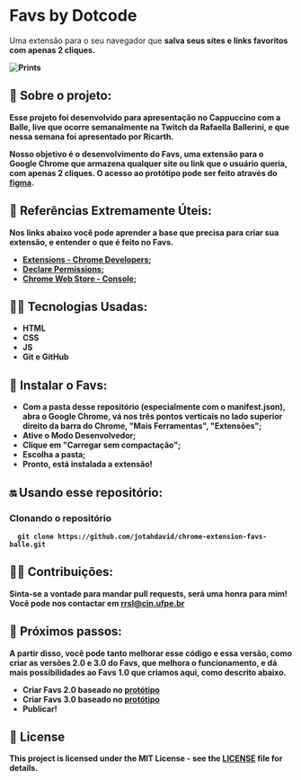 # Favs by Dotcode

<p> Uma extensão para o seu navegador que <strong>salva seus sites e links favoritos com apenas 2 cliques<strong>.</p>

  
<img src="https://i.ibb.co/3Wdq6gx/Tela-de-Favs.png" alt="Prints"/>
  

## 📃 Sobre o projeto:
Esse projeto foi desenvolvido para apresentação no Cappuccino com a Balle, live que ocorre semanalmente na Twitch da Rafaella Ballerini, e que nessa semana foi apresentado por Ricarth.

Nosso objetivo é o desenvolvimento do Favs, uma extensão para o Google Chrome que armazena qualquer site ou link que o usuário queria, com apenas 2 cliques. O acesso ao protótipo pode ser feito através do [figma](https://www.figma.com/file/DmM0FfbGH5ti7SQtQ5dmJo/Extens%C3%A3o-Dotcode?node-id=0%3A1).

## 🔗 Referências Extremamente Úteis:
Nos links abaixo você pode aprender a base que precisa para criar sua extensão, e entender o que é feito no Favs.
- [Extensions - Chrome Developers](https://developer.chrome.com/docs/extensions/);
- [Declare Permissions](https://developer.chrome.com/docs/extensions/mv3/declare_permissions/);
- [Chrome Web Store - Console](https://chrome.google.com/webstore/devconsole/register?hl=pt-BR);

## 👩‍💻 Tecnologias Usadas:
- HTML
- CSS
- JS
- Git e GitHub


## 📲 Instalar o Favs:
- Com a pasta desse repositório (especialmente com o manifest.json), abra o Google Chrome, vá nos três pontos verticais no lado superior direito da barra do Chrome, "Mais Ferramentas", "Extensões"; 
- Ative o Modo Desenvolvedor;
- Clique em "Carregar sem compactação";
- Escolha a pasta;
- Pronto, está instalada a extensão!

## 🔛 Usando esse repositório:
### Clonando o repositório
```
  git clone https://github.com/jotahdavid/chrome-extension-favs-balle.git
```

## 🤜🤛 Contribuições:
Sinta-se a vontade para mandar pull requests, será uma honra para mim! Você pode nos contactar em [rrsl@cin.ufpe.br](mailto:rrsl@cin.ufpe.br)

## 🔮 Próximos passos:
A partir disso, você pode tanto melhorar esse código e essa versão, como criar as versões 2.0 e 3.0 do Favs, que melhora o funcionamento, e dá mais possibilidades ao Favs 1.0 que criamos aqui, como descrito abaixo.
- Criar Favs 2.0 baseado no [protótipo](https://www.figma.com/file/DmM0FfbGH5ti7SQtQ5dmJo/Extens%C3%A3o-Dotcode?node-id=0%3A1) 
- Criar Favs 3.0 baseado no [protótipo](https://www.figma.com/file/DmM0FfbGH5ti7SQtQ5dmJo/Extens%C3%A3o-Dotcode?node-id=0%3A1)
- Publicar!

## 📜 License
This project is licensed under the MIT License - see the [LICENSE](https://github.com/warleys14/S-Compras/blob/master/LICENSE) file for details.
